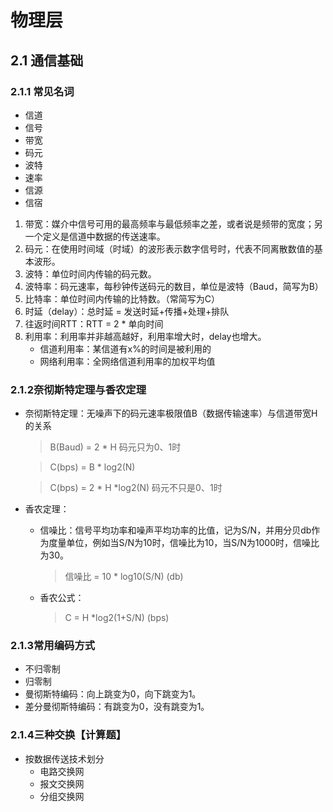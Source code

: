 # 物理层
## 2.1 通信基础
### 2.1.1 常见名词
+ 信道
+ 信号
+ 带宽
+ 码元
+ 波特
+ 速率
+ 信源
+ 信宿

1. 带宽：媒介中信号可用的最高频率与最低频率之差，或者说是频带的宽度；另一个定义是信道中数据的传送速率。
2. 码元：在使用时间域（时域）的波形表示数字信号时，代表不同离散数值的基本波形。
3. 波特：单位时间内传输的码元数。
4. 波特率：码元速率，每秒钟传送码元的数目，单位是波特（Baud，简写为B）
5. 比特率：单位时间内传输的比特数。（常简写为C）
6. 时延（delay）：总时延 = 发送时延+传播+处理+排队
7. 往返时间RTT：RTT = 2 * 单向时间
8. 利用率：利用率并非越高越好，利用率增大时，delay也增大。
   + 信道利用率：某信道有x%的时间是被利用的
   + 网络利用率：全网络信道利用率的加权平均值
### 2.1.2奈彻斯特定理与香农定理
+ 奈彻斯特定理：无噪声下的码元速率极限值B（数据传输速率）与信道带宽H的关系 
  > B(Baud) = 2 * H 码元只为0、1时
  
  > C(bps) = B * log2(N) 
  
  > C(bps) = 2 * H *log2(N) 码元不只是0、1时
+ 香农定理：
  + 信噪比：信号平均功率和噪声平均功率的比值，记为S/N，并用分贝db作为度量单位，例如当S/N为10时，信噪比为10，当S/N为1000时，信噪比为30。
    > 信噪比 = 10 * log10(S/N) (db)
  + 香农公式：
    > C = H *log2(1+S/N) (bps)
### 2.1.3常用编码方式
+ 不归零制
+ 归零制
+ 曼彻斯特编码：向上跳变为0，向下跳变为1。
+ 差分曼彻斯特编码：有跳变为0，没有跳变为1。
### 2.1.4三种交换【计算题】
+ 按数据传送技术划分
  + 电路交换网
  + 报文交换网
  + 分组交换网